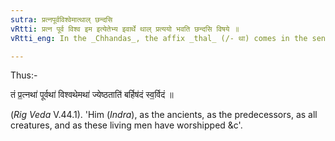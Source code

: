 ```yaml
---
sutra: प्रत्नपूर्वविश्वेमात्थाल् छन्दसि
vRtti: प्रत्न पूर्व विश्व इम इत्येतेभ्य इवार्थे थाल् प्रत्ययो भवति छन्दसि विषये ॥
vRtti_eng: In the _Chhandas_, the affix _thal_ (/- था) comes in the sense of 'like this', after _pratna_, _purva_, _visva_, and _ima_ (_idam_).

---
```

Thus:-

तं प्र॒त्नथा॑ पूर्वथा॑ विश्वथेमथा॑ ज्येष्ठताति॑ बर्हिष॑दं स्व॒र्विदं ॥

(_Rig_ _Veda_ V.44.1). 'Him (_Indra_), as the ancients, as the predecessors, as all creatures, and as these living men have worshipped &c'.